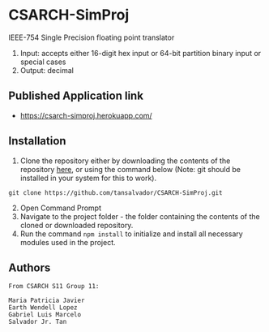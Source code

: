 # CSARCH-SimProj
IEEE-754 Single Precision floating point translator
1. Input: accepts either 16-digit hex input or 64-bit partition binary input or special cases
2. Output: decimal

## Published Application link

- https://csarch-simproj.herokuapp.com/

## Installation

1. Clone the repository either by downloading the contents of the repository [here](https://github.com/tansalvador/CSARCH-SimProj.git), or using the command below (Note: git should be installed in your system for this to work).
```
git clone https://github.com/tansalvador/CSARCH-SimProj.git
```
2. Open Command Prompt
3. Navigate to the project folder - the folder containing the contents of the cloned or downloaded repository.
4. Run the command `npm install` to initialize and install all necessary modules used in the project.

## Authors

```
From CSARCH S11 Group 11:

Maria Patricia Javier
Earth Wendell Lopez
Gabriel Luis Marcelo
Salvador Jr. Tan
```

